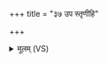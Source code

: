 +++
title = "३७ उप स्तृणीहि"

+++
<details><summary>मूलम् (VS)</summary>

उप॑ स्तृणीहि प्र॒थय॑ पु॒रस्ता॑द्घृ॒तेन॒ पात्र॑म॒भि घा॑रयै॒तत्। वा॒श्रेवो॒स्रा तरु॑णं स्तन॒स्युमि॒मं दे॑वासो अभि॒हिङ्कृ॑णोत ॥
</details>